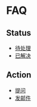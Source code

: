 # FAQ

## Status

- [待处理](https://github.com/tvrcgo/faq/issues)
- [已解决](https://github.com/tvrcgo/faq/issues?q=is%3Aissue+is%3Aclosed)

## Action

- [提问](https://github.com/tvrcgo/faq/issues/new)
- [发邮件](mailto:tvrcgo@gmail.com)
